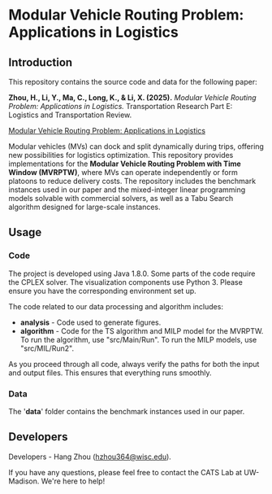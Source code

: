 # Modular Vehicle Routing Problem: Applications in Logistics

## Introduction

This repository contains the source code and data for the following paper:

**Zhou, H., Li, Y., Ma, C., Long, K., & Li, X. (2025).** *Modular Vehicle Routing Problem: Applications in Logistics.* Transportation Research Part E: Logistics and Transportation Review.

[Modular Vehicle Routing Problem: Applications in Logistics](https://arxiv.org/abs/2409.01518)

Modular vehicles (MVs) can dock and split dynamically during trips, offering new possibilities for logistics optimization. This repository provides implementations for the **Modular Vehicle Routing Problem with Time Window (MVRPTW)**, where MVs can operate independently or form platoons to reduce delivery costs. The repository includes the benchmark instances used in our paper and the mixed-integer linear programming models solvable with commercial solvers, as well as a Tabu Search algorithm designed for large-scale instances.

## Usage

### Code

The project is developed using Java 1.8.0. Some parts of the code require the CPLEX solver. The visualization components use Python 3. Please ensure you have the corresponding environment set up.

The code related to our data processing and algorithm includes:

- **analysis** - Code used to generate figures.
- **algorithm** - Code for the TS algorithm and MILP model for the MVRPTW. To run the algorithm, use "src/Main/Run". To run the MILP models, use "src/MIL/Run2".

As you proceed through all code, always verify the paths for both the input and output files. This ensures that everything runs smoothly.

### Data

The '**data**' folder contains the benchmark instances used in our paper.

## Developers

Developers - Hang Zhou (hzhou364@wisc.edu).

If you have any questions, please feel free to contact the CATS Lab at UW-Madison. We're here to help!
